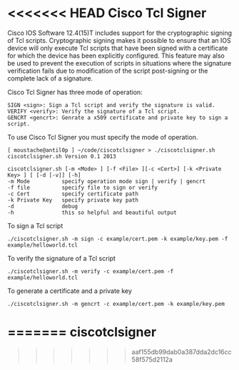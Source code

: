 <<<<<<< HEAD
Cisco Tcl Signer
================

Cisco IOS Software 12.4(15)T includes support for the cryptographic signing of Tcl scripts. Cryptographic signing makes it possible to ensure that an IOS device will only execute Tcl scripts that have been signed with a certificate for which the device has been explicitly configured. This feature may also be used to prevent the execution of scripts in situations where the signature verification fails due to modification of the script post-signing or the complete lack of a signature.

Cisco Tcl Signer has three mode of operation:

    SIGN <sign>: Sign a Tcl script and verify the signature is valid.
    VERIFY <verify>: Verify the signature of a Tcl script.
    GENCRT <gencrt>: Genrate a x509 certificate and private key to sign a script. 

To use Cisco Tcl Signer you must specify the mode of operation.

    [ moustache@antil0p ] ~/code/ciscotclsigner > ./ciscotclsigner.sh
    ciscotclsigner.sh Version 0.1 2013

    ciscotclsigner.sh [-m <Mode> ] [-f <File> ][-c <Cert>] [-k <Private Key> ] [ [-d [-v]] [-h]
    -m Mode          specify operation mode sign | verify | gencrt
    -f file          specify file to sign or verify
    -c Cert          specify certificate path
    -k Private Key   specify private key path
    -d               debug
    -h               this so helpful and beautiful output

To sign a Tcl script

    ./ciscotclsigner.sh -m sign -c example/cert.pem -k example/key.pem -f example/helloworld.tcl

To verify the signature of a Tcl script

    ./ciscotclsigner.sh -m verify -c example/cert.pem -f example/helloworld.tcl

To generate a certificate and a private key

    ./ciscotclsigner.sh -m gencrt -c example/cert.pem -k example/key.pem
=======
ciscotclsigner
==============
>>>>>>> aaf155db99dab0a387dda2dc16cc58f575d2112a
